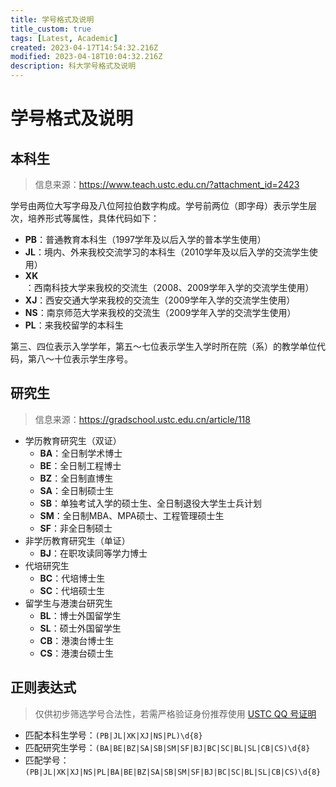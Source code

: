 ```yaml
---
title: 学号格式及说明
title_custom: true
tags: [Latest, Academic]
created: 2023-04-17T14:54:32.216Z
modified: 2023-04-18T10:04:32.216Z
description: 科大学号格式及说明
---
```


# 学号格式及说明

## 本科生

> 信息来源：https://www.teach.ustc.edu.cn/?attachment_id=2423

学号由两位大写字母及八位阿拉伯数字构成。学号前两位（即字母）表示学生层次，培养形式等属性，具体代码如下：

- **PB**：普通教育本科生（1997学年及以后入学的普本学生使用）
- **JL**：境内、外来我校交流学习的本科生（2010学年及以后入学的交流学生使用）
- **XK**：西南科技大学来我校的交流生（2008、2009学年入学的交流学生使用）
- **XJ**：西安交通大学来我校的交流生（2009学年入学的交流学生使用）
- **NS**：南京师范大学来我校的交流生（2009学年入学的交流学生使用）
- **PL**：来我校留学的本科生

第三、四位表示入学学年，第五～七位表示学生入学时所在院（系）的教学单位代码，第八～十位表示学生序号。

## 研究生

> 信息来源：https://gradschool.ustc.edu.cn/article/118

- 学历教育研究生（双证）
    - **BA**：全日制学术博士
    - **BE**：全日制工程博士
    - **BZ**：全日制直博生
    - **SA**：全日制硕士生
    - **SB**：单独考试入学的硕士生、全日制退役大学生士兵计划
    - **SM**：全日制MBA、MPA硕士、工程管理硕士生
    - **SF**：非全日制硕士
- 非学历教育研究生（单证）
    - **BJ**：在职攻读同等学力博士
- 代培研究生
    - **BC**：代培博士生
    - **SC**：代培硕士生
- 留学生与港澳台研究生
    - **BL**：博士外国留学生
    - **SL**：硕士外国留学生
    - **CB**：港澳台博士生
    - **CS**：港澳台硕士生

## 正则表达式

> 仅供初步筛选学号合法性，若需严格验证身份推荐使用 [USTC QQ 号证明](https://qq.ustc.life/)

- 匹配本科生学号：`(PB|JL|XK|XJ|NS|PL)\d{8}`
- 匹配研究生学号：`(BA|BE|BZ|SA|SB|SM|SF|BJ|BC|SC|BL|SL|CB|CS)\d{8}`
- 匹配学号：`(PB|JL|XK|XJ|NS|PL|BA|BE|BZ|SA|SB|SM|SF|BJ|BC|SC|BL|SL|CB|CS)\d{8}`
